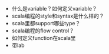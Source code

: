 * 什么是variable？如何定义variable？
* scala编程的style和syntax是什么样的？
* scala里都support哪些type？
* scala编程的flow control？
* 如何定义function在scala里
* 带lab